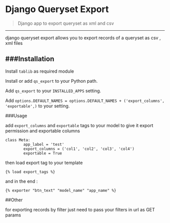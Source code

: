 # Django Queryset Export

>  Django app to export queryset as xml and csv 

***

django queryset export allows you to export records of a queryset as csv , xml files 

###Installation
------------

Install ``tablib`` as required module

Install or add ``qs_export`` to your Python path.

Add ``qs_export`` to your ``INSTALLED_APPS`` setting.

Add ``options.DEFAULT_NAMES = options.DEFAULT_NAMES + ('export_columns', 'exportable',)`` to your  setting.

###Usage

add ``export_columns`` and ``exportable`` tags to your model to give it export permission and exportable columns

```
class Meta:
        app_label = 'test'
        export_columns = ('col1', 'col2', 'col3', 'col4')
        exportable = True
```

then load export tag to your template

```
{% load export_tags %}
```

and in the end :

```
{% exporter "btn_text" "model_name" "app_name" %}
```

##Other

for exporting records by filter just need to pass your filters in url as GET params 
